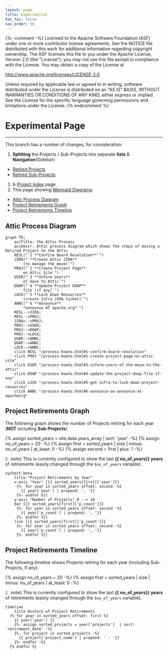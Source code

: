 ```yaml
---
layout: page
title: Experimental
has_toc: false
nav_order: 50
---
```

{%- comment -%}
Licensed to the Apache Software Foundation (ASF) under one or more
contributor license agreements.  See the NOTICE file distributed with
this work for additional information regarding copyright ownership.
The ASF licenses this file to you under the Apache License, Version 2.0
(the "License"); you may not use this file except in compliance with
the License.  You may obtain a copy of the License at

http://www.apache.org/licenses/LICENSE-2.0

Unless required by applicable law or agreed to in writing, software
distributed under the License is distributed on an "AS IS" BASIS,
WITHOUT WARRANTIES OR CONDITIONS OF ANY KIND, either express or implied.
See the License for the specific language governing permissions and
limitations under the License.
{% endcomment %}

# Experimental Page
***
This branch has a number of changes, for consideration:
 1. **Splitting** the Projects / Sub-Projects  into separate **lists** & **Navigation**(Sidebar)
   - [Retired Projects](projects.html)
   - [Retired Sub-Projects](subprojects.html)
 1. A [Project Index](projects-index.html) page
 1. This page showing [Mermaid Diagrams](https://just-the-docs.com/docs/ui-components/code/#mermaid-diagram-code-blocks):
   - [Attic Process Diagram](#attic-process-diagram)
   - [Project Retirements Graph](#project-retirements-graph)
   - [Project Retirements Timeline](#project-retirements-timeline)
   
## Attic Process Diagram

```mermaid
graph TD;
    accTitle: the Attic Process
    accDescr: Attic process diagram which shows the steps of moving a Retired Project to the Attic
    RESL("`1 **Confirm Board Resolution**`")
    JIRA("`**Create Attic JIRA**
        (to manage the move)`")
    PROJ("`2 **Create Project Page**
        on Attic Site`")
    USER("`3 **Inform Users**
        of move to Attic`")
    DOAP("`4 **Update Project DOAP**
        file (if any)`")
    LOCK("`5 **Lock Down Resources**
        (create Infra JIRA ticket)`")
    ANNC("`6 **Announce**
        *announce AT apache.org*`")
    RESL-->JIRA;
    RESL-->PROJ;
    JIRA<-->PROJ;
    PROJ-->USER;
    PROJ-->DOAP;
    PROJ-->LOCK;
    USER-->ANNC;
    DOAP-->ANNC;
    LOCK-->ANNC;
    click RESL "/process-howto.html#1-confirm-board-resolution"
    click PROJ "/process-howto.html#2-create-project-page-on-attic-site"
    click USER "/process-howto.html#3-inform-users-of-the-move-to-the-attic"
    click DOAP "/process-howto.html#4-update-the-project-doap-file-if-any"
    click LOCK "/process-howto.html#5-get-infra-to-lock-down-project-resources"
    click ANNC "/process-howto.html#6-announce-on-announce-at-apacheorg"
```

## Project Retirements Graph

The following graph shows the number of Projects retiring for each year (**NOT** including **Sub-Projects**).

{% assign sorted_years = site.data.years_array |  sort: 'year' -%}
{% assign no_of_years = 20 -%}
{% assign first = sorted_years | size | minus: no_of_years | at_least: 0 -%}
{% assign second = first | plus: 1 -%}

{: .note}
This is currently configured to show the last **{{ no_of_years}} years** of retirements (easily changed through the `$no_of_years` variable).

```mermaid
xychart-beta
    title "Project Retirements by Year"
    x-axis "Year" [{{ sorted_years[first]['year']}}
     {%- for year in sorted_years offset: second -%}
       {{ year['year'] | prepend: ', '}}
     {%- endfor %}]
    y-axis "Number of Projects" 0 --> 18
    bar [{{ sorted_years[first]['p_count']}}
     {%- for year in sorted_years offset: second -%}
       {{ year['p_count'] | prepend: ', '}}
     {%- endfor %}]
    line [{{ sorted_years[first]['p_count']}}
     {%- for year in sorted_years offset: second -%}
       {{ year['p_count'] | prepend: ', '}}
     {%- endfor %}]
```

## Project Retirements Timeline
The following timeline shows Projects retiring for each year (including Sub-Projects, if any).

{% assign no_of_years = 20 -%}
{% assign first = sorted_years | size | minus: no_of_years | at_least: 0 -%}

{: .note}
This is currently configured to show the last **{{ no_of_years}} years** of retirements (easily changed through the `$no_of_years` variable).

```mermaid
timeline
    title History of Project Retirements  
  {% for year in sorted_years offset: first %}
    {{ year['year'] }}
    {%- assign sorted_projects = year['projects']  | sort: 'retirement_date' -%}
    {%- for project in sorted_projects -%}
      {{ project['project_name'] | prepend: ' : '}}
    {%- endfor -%}
  {% endfor %}
```
